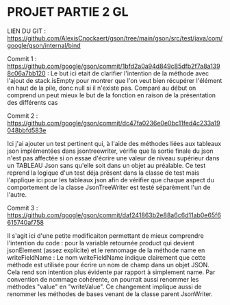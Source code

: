 # PROJET PARTIE 2 GL

LIEN DU GIT : https://github.com/AlexisCnockaert/gson/tree/main/gson/src/test/java/com/google/gson/internal/bind

Commit 1 : https://github.com/google/gson/commit/1bfd2a0a94d849c85dfb2f7a8a1398c06a7bb120 : 
Le but ici etait de clarifier l'intention de la méthode avec l'ajout de stack.isEmpty pour montrer que l'on veut bien récupérer l'élément en haut de la pile, donc null si il n'existe pas. Comparé au début on comprend un peut mieux le but de la fonction en raison de la présentation des différents cas

Commit 2 : https://github.com/google/gson/commit/dc47fa0236e0e0bc11fed4c233a19048bbfd583e

Ici j'ai ajouter un test pertinent qui, à l'aide des méthodes liées aux tableaux json implémentées dans jsontreewriter, vérifie que la sortie finale du json n'est pas affectée si on essae d'écrire une valeur de niveau supérieur dans un TABLEAU Json sans qu'elle soit dans un objet au préalable. Ce test reprend la logique d'un test déja présent dans la classe de test mais l'applique ici pour les tableaux json afin de vérifier que chaque aspect du comportement de la classe JsonTreeWriter est testé séparèment l'un de l'autre.

Commit 3 : https://github.com/google/gson/commit/daf241863b2e88a6c6d11ab0e65f6615740af758

Il s'agit ici d'une petite modificaiton permettant de mieux comprendre l'intention du code : pour la variable retournée product qui devient jsonElement (assez explicite) et le rennomage de la méthode name en writeFieldName : Le nom writeFieldName indique clairement que cette méthode est utilisée pour écrire un nom de champ dans un objet JSON. Cela rend son intention plus évidente par rapport à simplement name.
Par convention de nommage cohérente, on pourrait aussi renommer les méthodes "value" en "writeValue". Ce changement implique aussi de renommer les méthodes de bases venant de la classe parent JsonWriter.